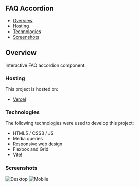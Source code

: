 ## FAQ Accordion

- [Overview](#overview)
- [Hosting](#hosting)
- [Technologies](#technologies)
- [Screenshots](#screenshots)

## Overview

Interactive FAQ accordion component.

### Hosting

This project is hosted on:
- [Vercel](https://faq-accordion-kappa.vercel.app/)


### Technologies

The following technologies were used to develop this project:

- HTML5 / CSS3 / JS
- Media queries
- Responsive web design
- Flexbox and Grid
- Vite!

### Screenshots
![Desktop](https://drive.google.com/drive/folders/1VhL3NcOnF3pylQVswPgBj0Hmv3ncHuMz?ths=true)
![Mobile](https://drive.google.com/drive/folders/1VhL3NcOnF3pylQVswPgBj0Hmv3ncHuMz?ths=true)